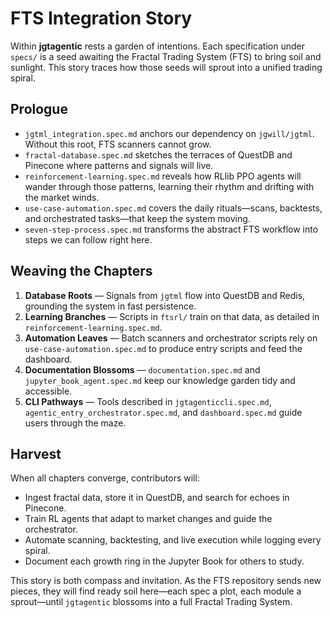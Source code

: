 # FTS Integration Story

Within **jgtagentic** rests a garden of intentions. Each specification under `specs/` is a seed awaiting the Fractal Trading System (FTS) to bring soil and sunlight. This story traces how those seeds will sprout into a unified trading spiral.

## Prologue
- `jgtml_integration.spec.md` anchors our dependency on `jgwill/jgtml`. Without this root, FTS scanners cannot grow.
- `fractal-database.spec.md` sketches the terraces of QuestDB and Pinecone where patterns and signals will live.
- `reinforcement-learning.spec.md` reveals how RLlib PPO agents will wander through those patterns, learning their rhythm and drifting with the market winds.
- `use-case-automation.spec.md` covers the daily rituals—scans, backtests, and orchestrated tasks—that keep the system moving.
- `seven-step-process.spec.md` transforms the abstract FTS workflow into steps we can follow right here.

## Weaving the Chapters
1. **Database Roots** — Signals from `jgtml` flow into QuestDB and Redis, grounding the system in fast persistence.
2. **Learning Branches** — Scripts in `ftsrl/` train on that data, as detailed in `reinforcement-learning.spec.md`.
3. **Automation Leaves** — Batch scanners and orchestrator scripts rely on `use-case-automation.spec.md` to produce entry scripts and feed the dashboard.
4. **Documentation Blossoms** — `documentation.spec.md` and `jupyter_book_agent.spec.md` keep our knowledge garden tidy and accessible.
5. **CLI Pathways** — Tools described in `jgtagenticcli.spec.md`, `agentic_entry_orchestrator.spec.md`, and `dashboard.spec.md` guide users through the maze.

## Harvest
When all chapters converge, contributors will:
- Ingest fractal data, store it in QuestDB, and search for echoes in Pinecone.
- Train RL agents that adapt to market changes and guide the orchestrator.
- Automate scanning, backtesting, and live execution while logging every spiral.
- Document each growth ring in the Jupyter Book for others to study.

This story is both compass and invitation. As the FTS repository sends new pieces, they will find ready soil here—each spec a plot, each module a sprout—until `jgtagentic` blossoms into a full Fractal Trading System.
